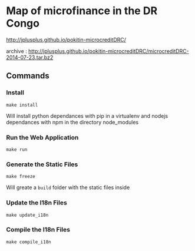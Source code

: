 Map of microfinance in the DR Congo
===================================

http://jplusplus.github.io/pokitin-microcreditDRC/

archive : http://jplusplus.github.io/pokitin-microcreditDRC/microcreditDRC-2014-07-23.tar.bz2

## Commands

### Install

	make install

Will install python dependances with pip in a virtualenv and nodejs dependances with npm in the directory node_modules

### Run the Web Application

	make run

### Generate the Static Files

	make freeze

Will greate a `build` folder with the static files inside

### Update the I18n Files

	make update_i18n

### Compile the I18n Files

	make compile_i18n
